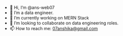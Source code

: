 - 👋 Hi, I’m @ans-web07
- 👀 I’m a data engineer.
- 🌱 I’m currently working on MERN Stack
- 💞️ I’m looking to collaborate on data engineering roles.
- 📫 How to reach me: 07anshika@gmail.com

<!---
ans-web07/ans-web07 is a ✨ special ✨ repository because its `README.md` (this file) appears on your GitHub profile.
You can click the Preview link to take a look at your changes.
--->
